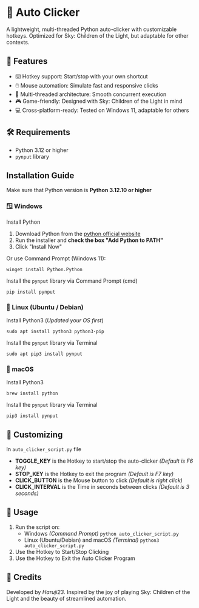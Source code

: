 # 📌 Auto Clicker

A lightweight, multi-threaded Python auto-clicker with customizable hotkeys. Optimized for Sky: Children of the Light, but adaptable for other contexts.

## 🚀 Features
* ⌨️ Hotkey support: Start/stop with your own shortcut
* 🖱️ Mouse automation: Simulate fast and responsive clicks
* 🧵 Multi-threaded architecture: Smooth concurrent execution
* 🎮 Game-friendly: Designed with Sky: Children of the Light in mind
* 💻 Cross-platform-ready: Tested on Windows 11, adaptable for others

## 🛠️ Requirements
* Python 3.12 or higher
* `pynput` library

## Installation Guide
Make sure that Python version is **Python 3.12.10 or higher**

### 🪟 Windows
Install Python  
  1. Download Python from the [python official website](https://www.python.org/downloads/)
  2. Run the installer and **check the box "Add Python to PATH"**
  3. Click "Install Now"

Or use Command Prompt (Windows 11):  
```Cmd
winget install Python.Python
```

Install the `pynput` library via Command Prompt (cmd)
```Cmd
pip install pynput
```

### 🐧 Linux (Ubuntu / Debian)
Install Python3 (*Updated your OS first*)
```Sh
sudo apt install python3 python3-pip
```
Install the `pynput` library via Terminal
```Sh
sudo apt pip3 install pynput
```

### 🍎 macOS 
Install Python3
```Sh
brew install python
```
Install the `pynput` library via Terminal
```Sh
pip3 install pynput
```

## 🔧 Customizing
In `auto_clicker_script.py` file
* **TOGGLE_KEY** is the Hotkey to start/stop the auto-clicker *(Default is F6 key)*
* **STOP_KEY** is the Hotkey to exit the program *(Default is F7 key)*
* **CLICK_BUTTON** is the Mouse button to click *(Default is right click)*
* **CLICK_INTERVAL** is the Time in seconds between clicks *(Default is 3 seconds)*

## 🎯 Usage
1. Run the script on:  
   - Windows *(Command Prompt)* 
`python auto_clicker_script.py`  
   - Linux (Ubuntu/Debian) and macOS *(Terminal)*
`python3 auto_clicker_script.py`
2. Use the Hotkey to Start/Stop Clicking
3. Use the Hotkey to Exit the Auto Clicker Program

## 🙌 Credits
Developed by *Haruji23*. Inspired by the joy of playing Sky: Children of the Light and the beauty of streamlined automation.
